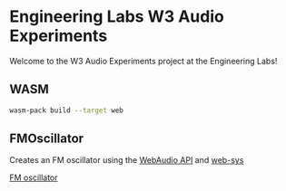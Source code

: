 # Engineering Labs W3 Audio Experiments

Welcome to the W3 Audio Experiments project at the Engineering Labs!


## WASM

```sh
wasm-pack build --target web
```


## FMOscillator

Creates an FM oscillator using the [WebAudio API](https://developer.mozilla.org/en-US/docs/Web/API/Web_Audio_API) and [web-sys](https://rustwasm.github.io/wasm-bindgen/api/web_sys/)

[FM oscillator](https://en.wikipedia.org/wiki/Frequency_modulation_synthesis)